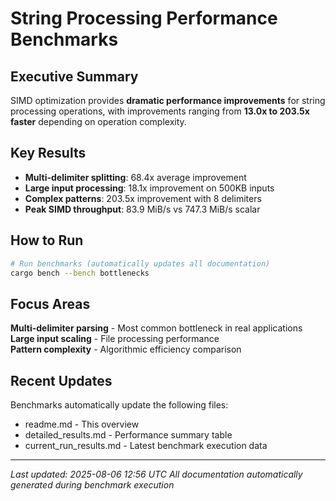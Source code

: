 # String Processing Performance Benchmarks

## Executive Summary

SIMD optimization provides **dramatic performance improvements** for string processing operations, with improvements ranging from **13.0x to 203.5x faster** depending on operation complexity.

## Key Results

- **Multi-delimiter splitting**: 68.4x average improvement
- **Large input processing**: 18.1x improvement on 500KB inputs
- **Complex patterns**: 203.5x improvement with 8 delimiters
- **Peak SIMD throughput**: 83.9 MiB/s vs 747.3 MiB/s scalar

## How to Run

```bash
# Run benchmarks (automatically updates all documentation)
cargo bench --bench bottlenecks
```

## Focus Areas

**Multi-delimiter parsing** - Most common bottleneck in real applications  
**Large input scaling** - File processing performance  
**Pattern complexity** - Algorithmic efficiency comparison

## Recent Updates

Benchmarks automatically update the following files:
- readme.md - This overview
- detailed_results.md - Performance summary table
- current_run_results.md - Latest benchmark execution data

---

*Last updated: 2025-08-06 12:56 UTC*
*All documentation automatically generated during benchmark execution*
